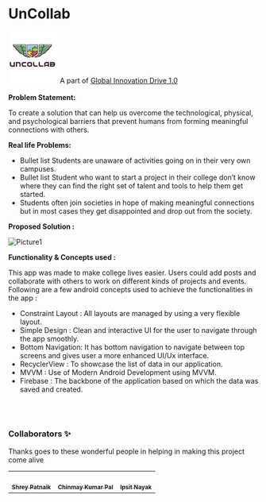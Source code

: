 # UnCollab 
<img width="100" alt="sampleimages" src="https://github.com/smish-hash/UnCollab/blob/master/app/src/main/res/drawable/uncollab.jpeg">
A part of <a href="https://www.startupgrind.com/events/details/startup-grind-bhubaneswar-presents-global-innovation-drive-10/" target="blank">Global Innovation Drive 1.0</a>
<br />
<br />
<b> Problem Statement: </b>

To create a solution that can help us overcome the technological, physical, and psychological barriers that prevent humans from forming meaningful connections with others.

<b> Real life Problems: </b>
* Bullet list Students are unaware of activities going on in their very own campuses. 
* Bullet list Student who want to start a project in their college don’t know where they can find the right set of talent and tools to help them get started.
* Students often join societies in hope of making meaningful connections but in most cases they get disappointed and drop out from the society.



<b> Proposed Solution : </b>

![Picture1](https://user-images.githubusercontent.com/55646021/148880020-4aeab71e-0946-45ac-a143-c47084c872fc.png)



<b> Functionality & Concepts used : </b>

This app was made to make college lives easier. Users could add posts and collaborate with others to work on different kinds of projects and events. Following are a few android concepts used to achieve the functionalities in the app :
- Constraint Layout : All layouts are managed by using a very flexible layout.
- Simple Design : Clean and interactive UI for the user to navigate through the app smoothly.
- Bottom Navigation: It has bottom navigation to navigate between top screens and gives user a more enhanced UI/Ux interface.
- RecyclerView : To showcase the list of data in our application.
- MVVM : Use of Modern Android Development using MVVM.
- Firebase : The backbone of the application based on which the data was saved and created.


<br />
<br />

### Collaborators ✨ ###

Thanks goes to these wonderful people in helping in making this project come alive


<table>
  <tr>
    <td align="center"><a href="https://github.com/shreykpatnaik"><img src="https://avatars.githubusercontent.com/u/13034761?v=4" width="70px;" alt=""/><br /><sub><b>Shrey Patnaik</b></sub></a><br /></td>
    <td align="center"><a href="https://github.com/Chinmay0896"><img src="https://avatars.githubusercontent.com/u/72143024?v=4" width="70px;" alt=""/><br /><sub><b>Chinmay Kumar Pal</b></sub></a><br /></td>
    <td align="center"><a href="https://github.com/ipii28"><img src="https://avatars.githubusercontent.com/u/68012111?v=4" width="70px;" alt=""/><br /><sub><b>Ipsit Nayak</b></sub></a><br /></td>
  </tr>
  
